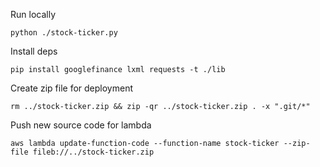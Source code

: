 Run locally

```
python ./stock-ticker.py
```

Install deps

```
pip install googlefinance lxml requests -t ./lib
```

Create zip file for deployment

```
rm ../stock-ticker.zip && zip -qr ../stock-ticker.zip . -x ".git/*"
```

Push new source code for lambda

```
aws lambda update-function-code --function-name stock-ticker --zip-file fileb://../stock-ticker.zip
```
